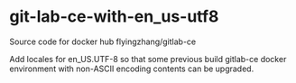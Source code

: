 # git-lab-ce-with-en_us-utf8
Source code for docker hub flyingzhang/gitlab-ce


Add locales for en_US.UTF-8 so that some previous build gitlab-ce docker environment with non-ASCII encoding contents can be upgraded.
